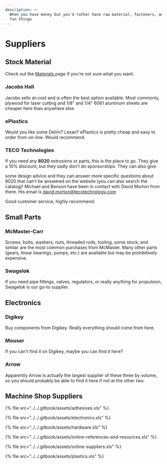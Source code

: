 ```yaml
---
description: >-
  When you have money but you'd rather have raw material, fasteners, and other
  fun things
---
```


# Suppliers

## Stock Material

Check out the [Materials ](general-material-properties-and-uses.md)page if you're not sure what you want.

### Jacobs Hall

Jacobs sells at-cost and is often the best option available. Most commonly, plywood for laser cutting and 1/8" and 1/4" 6061 aluminum sheets are cheaper here than anywhere else.

### ePlastics

Would you like some Delrin? Lexan? ePlastics is pretty cheap and easy to order from on-line. Would recommend.

### TECO Technologies

If you need any **8020** extrusions or parts, this is the place to go. They give a 10% discount, but they sadly don't do sponsorships. They can also give 

some design advice and they can answer more specific questions about 8020 that can't be answered on the website \(you can also search the catalog\)! Michael and Benson have been in contact with David Morton from there. His email is david.morton@tecotechnology.com

Good customer service, highly recommend.

## Small Parts

### McMaster-Carr

Screws, bolts, washers, nuts, threaded rods, tooling, some stock, and similar are the most common purchases from McMaster. Many other parts \(gears, linear bearings, pumps, etc.\) are available but may be prohibitively expensive.

### Swagelok

If you need pipe fittings, valves, regulators, or really anything for propulsion, Swagelok is our go-to supplier.

## Electronics

### Digikey

Buy components from Digikey. Really everything should come from here.

### Mouser

If you can't find it on Digikey, maybe you can find it here?

### Arrow

Apparently Arrow is actually the largest supplier of these three by volume, so you should probably be able to find it here if not at the other two.

## Machine Shop Suppliers

{% file src="../../.gitbook/assets/adhesives.xls" %}

{% file src="../../.gitbook/assets/electronics.xls" %}

{% file src="../../.gitbook/assets/hardware.xls" %}

{% file src="../../.gitbook/assets/online-references-and-resources.xls" %}

{% file src="../../.gitbook/assets/online-suppliers.xls" %}

{% file src="../../.gitbook/assets/plastics.xls" %}

